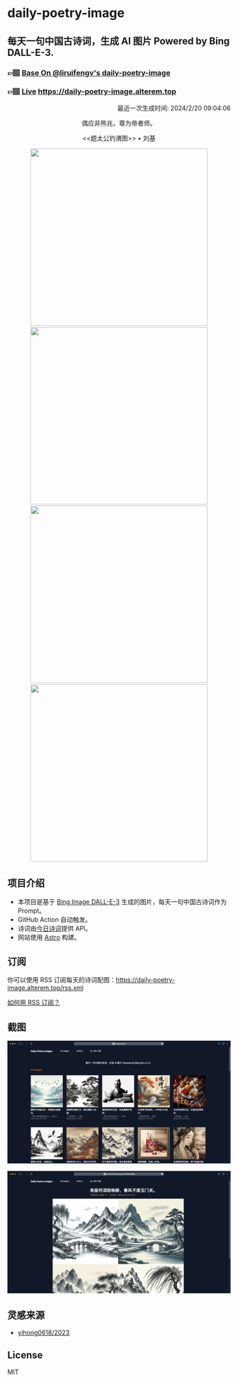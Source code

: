 
# daily-poetry-image

## 每天一句中国古诗词，生成 AI 图片 Powered by Bing DALL-E-3.

### 👉🏽 [Base On @liruifengv's daily-poetry-image](https://github.com/liruifengv/daily-poetry-image)

### 👉🏽 [Live](https://daily-poetry-image.alterem.top/) https://daily-poetry-image.alterem.top

<p align="right">
  最近一次生成时间: 2024/2/20 09:04:06
</p>
<p align="center">
偶应非熊兆，尊为帝者师。
</p>
<p align="center">
<<题太公钓渭图>> • 刘基
</p>
<p align="center">
<img src="https://tse1.mm.bing.net/th/id/OIG1.FZz1Zxqvspav0H2wTP9." height="400" width="400" />
<img src="https://tse3.mm.bing.net/th/id/OIG1.1mQZDbvk44mGTUCH3sU_" height="400" width="400" />
<img src="https://tse4.mm.bing.net/th/id/OIG1.3xhfL06BQdEjTENpRcA3" height="400" width="400" />
<img src="https://tse2.mm.bing.net/th/id/OIG1.47hgQOY5Stv8R8LsiYZY" height="400" width="400" />
</p>

## 项目介绍

-   本项目是基于 [Bing Image DALL-E-3](https://www.bing.com/images/create) 生成的图片，每天一句中国古诗词作为 Prompt。
-   GitHub Action 自动触发。
-   诗词由[今日诗词](https://www.jinrishici.com/)提供 API。
-   网站使用 [Astro](https://astro.build) 构建。

## 订阅

你可以使用 RSS 订阅每天的诗词配图：https://daily-poetry-image.alterem.top/rss.xml

[如何用 RSS 订阅？](https://zhuanlan.zhihu.com/p/55026716)

## 截图

![图片列表](./screenshots/Snipaste_2023-12-28_21-00-26.png)

![图片详情](./screenshots/Snipaste_2023-12-28_21-00-53.png)

## 灵感来源

-   [yihong0618/2023](https://github.com/yihong0618/2023)

## License

MIT

